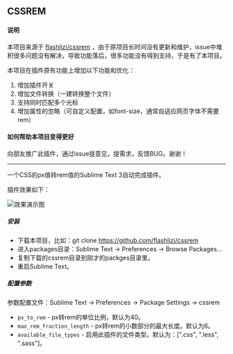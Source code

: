 CSSREM
-------------

#### 说明

本项目来源于 [flashlizi/cssrem](https://github.com/flashlizi/cssrem) ，由于原项目长时间没有更新和维护，issue中堆积很多问题没有解决，导致功能落后，很多功能没有得到支持，于是有了本项目。

本项目在插件原有功能上增加以下功能和优化：

1. 增加插件开关
2. 增加文件转换（一建转换整个文件）
3. 支持同时匹配多个光标
4. 增加属性的忽略（可自定义配置，如font-size，通常自适应网页字体不需要rem）


#### 如何帮助本项目变得更好

向朋友推广此插件，通过issue提意见，提需求，反馈BUG。谢谢！

----

一个CSS的px值转rem值的Sublime Text 3自动完成插件。

插件效果如下：

![效果演示图](cssrem.gif)


##### 安装

* 下载本项目，比如：git clone https://github.com/flashlizi/cssrem
* 进入packages目录：Sublime Text -> Preferences -> Browse Packages...
* 复制下载的cssrem目录到刚才的packges目录里。
* 重启Sublime Text。

##### 配置参数

参数配置文件：Sublime Text -> Preferences -> Package Settings -> cssrem

* `px_to_rem` - px转rem的单位比例，默认为40。
* `max_rem_fraction_length` - px转rem的小数部分的最大长度。默认为6。
* `available_file_types` - 启用此插件的文件类型。默认为：[".css", ".less", ".sass"]。